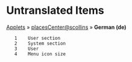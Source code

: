 # Untranslated Items
[Applets](../../../README.md) &#187; [placesCenter@scollins](../README.md) &#187; **German (de)**

       1	User section
       2	System section
       3	User
       4	Menu icon size
